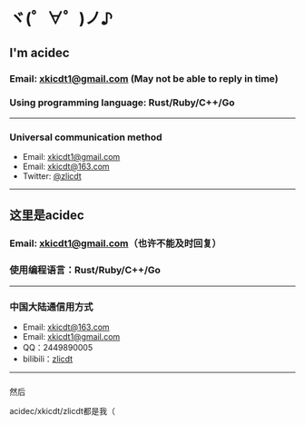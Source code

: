 # ヾ(゜∀゜)ノ♪
## I'm acidec

### Email: xkicdt1@gmail.com (May not be able to reply in time)

### Using programming language: Rust/Ruby/C++/Go

***

### Universal communication method

* Email: xkicdt1@gmail.com
* Email: xkicdt@163.com
* Twitter: [@zlicdt](https://twitter.com/zlicdt)

***

## 这里是acidec

### Email: xkicdt1@gmail.com（也许不能及时回复）

### 使用编程语言：Rust/Ruby/C++/Go

***

### 中国大陆通信用方式

* Email: xkicdt@163.com
* Email: xkicdt1@gmail.com
* QQ：2449890005
* bilibili：[zlicdt](https://space.bilibili.com/356035165)

***
### 

然后

acidec/xkicdt/zlicdt都是我（
